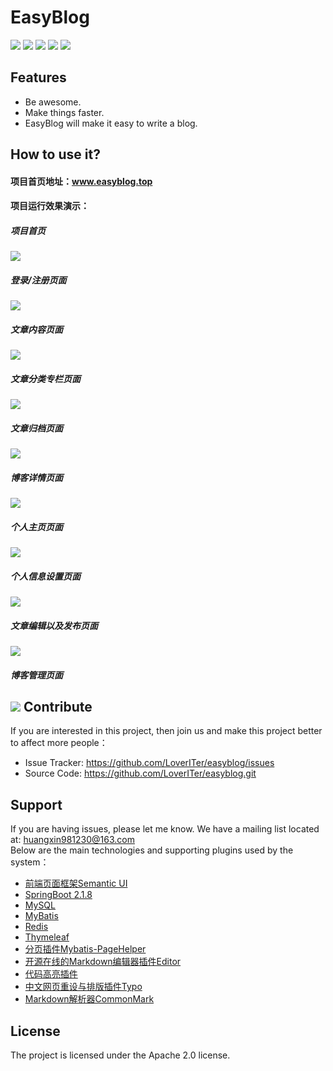 EasyBlog
======== 
![](https://img.shields.io/github/tag/pandao/editor.md.svg) 
![](https://img.shields.io/github/release/pandao/editor.md.svg) 
![](https://img.shields.io/bower/v/editor.md.svg)
![](https://camo.githubusercontent.com/b28cf4816a133c75598a4d5ba5e182b9be15b439/68747470733a2f2f696d672e736869656c64732e696f2f686578706d2f6c2f706c75672e7376673f7374796c653d666c61742d737175617265)
![](https://camo.githubusercontent.com/b74f0c55895a3e31913261c2933ce1233f69fefb/68747470733a2f2f696d672e736869656c64732e696f2f62616467652f626c6f672d2545352538442539412545352541452541322d6f72616e67652e7376673f7374796c653d666c61742d737175617265)
 
Features
--------
 
- Be awesome.
- Make things faster.
- EasyBlog will make it easy to write a blog.

How to use it?
------------
#### 项目首页地址：www.easyblog.top
#### 项目运行效果演示： 
##### 项目首页
![](http://image.easyblog.top/1581419401975088bf0a7-2215-4364-8343-7cb56dec4751.png)

##### 登录/注册页面
![](http://image.easyblog.top/15814197771404e2f80e8-c4d3-4156-bf3e-1b3578cf6161.jpg)

##### 文章内容页面
![](http://image.easyblog.top/158141986451400a9fde4-a91d-4850-a1e6-95ad455d2756.png)

##### 文章分类专栏页面
![](http://image.easyblog.top/158142018903330c50b98-a5e8-444b-92ec-789e1b6a489d.png)

##### 文章归档页面
![](http://image.easyblog.top/15814203243294ed6e732-edcb-4604-b7fc-5d5d7a73bb2c.png)

##### 博客详情页面
![](http://image.easyblog.top/1581420469583b059dab2-15a4-44a7-a96f-cdece5b88f8e.png)

##### 个人主页页面
![](http://image.easyblog.top/15814205516631953da39-8f35-493c-9ac7-86ccfd28297f.png)

##### 个人信息设置页面
![](http://image.easyblog.top/1581420657904c0357c2f-9391-426d-a1d0-05dae4ecd043.png)

##### 文章编辑以及发布页面
![](http://image.easyblog.top/15814208027537f962c90-9fbd-4e0a-8a0e-ea4b31dc0291.png)

##### 博客管理页面
![](http://image.easyblog.top/1581420877327788dfd73-0e33-4625-ad00-295b4b2f2cfe.png)
Contribute
----------
If you are interested in this project, then join us and make this project better to affect more people：
 
- Issue Tracker: https://github.com/LoverITer/easyblog/issues
- Source Code: https://github.com/LoverITer/easyblog.git
 
Support
-------
 
If you are having issues, please let me know.
We have a mailing list located at: huangxin981230@163.com <br/>
Below are the main technologies and supporting plugins used by the system：
* [前端页面框架Semantic UI](https://onebugman.cn/semantic-ui/elements/button.php#-floated)
* [SpringBoot 2.1.8](https://docs.spring.io/spring-boot/docs/2.1.8.RELEASE/reference/html/)<br/>
* [MySQL](https://www.mysql.com/)
* [MyBatis](https://mybatis.org/mybatis-3/zh/index.html)
* [Redis](https://redis.io/)
* [Thymeleaf](https://www.thymeleaf.org/)
* [分页插件Mybatis-PageHelper](https://github.com/pagehelper/Mybatis-PageHelper)
* [开源在线的Markdown编辑器插件Editor](https://pandao.github.io/editor.md/)
* [代码高亮插件](https://github.com/PrismJS/prism)
* [中文网页重设与排版插件Typo](https://github.com/sofish/typo.css)
* [Markdown解析器CommonMark](https://github.com/atlassian/commonmark-java) 

License
-------
The project is licensed under the  Apache 2.0 license.